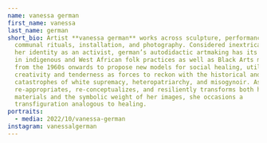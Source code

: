 ```yaml
---
name: vanessa german
first_name: vanessa
last_name: german
short_bio: Artist **vanessa german** works across sculpture, performance,
  communal rituals, installation, and photography. Considered inextricable from
  her identity as an activist, german’s autodidactic artmaking has its lineage
  in indigenous and West African folk practices as well as Black Arts movements
  from the 1960s onwards to propose new models for social healing, utilizing
  creativity and tenderness as forces to reckon with the historical and ongoing
  catastrophes of white supremacy, heteropatriarchy, and misogynoir. As she
  re-appropriates, re-conceptualizes, and resiliently transforms both her
  materials and the symbolic weight of her images, she occasions a
  transfiguration analogous to healing.
portraits:
  - media: 2022/10/vanessa-german
instagram: vanessalgerman
---
```

